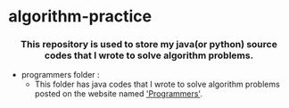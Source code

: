 # algorithm-practice  

### <div align="center">This repository is used to store my java(or python) source codes that I wrote to solve algorithm problems.</div>

* programmers folder :
  - This folder has java codes that I wrote to solve algorithm problems posted on the website named ['Programmers'](https://programmers.co.kr/learn/challenges).
